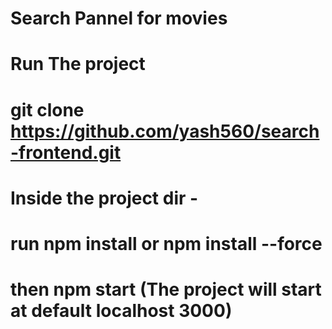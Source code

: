 # Search Pannel for movies

# Run The project

# git clone https://github.com/yash560/search-frontend.git

# Inside the project dir -

# run npm install or npm install --force

# then npm start (The project will start at default localhost 3000)
